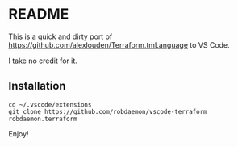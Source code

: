 # README

This is a quick and dirty port of https://github.com/alexlouden/Terraform.tmLanguage to VS Code.

I take no credit for it.

## Installation

```
cd ~/.vscode/extensions
git clone https://github.com/robdaemon/vscode-terraform robdaemon.terraform
```

Enjoy!